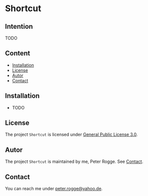 Shortcut
===



Intention
---

TODO


Content
---

* [Installation](#Installation)
* [License](#License)
* [Autor](#Autor)
* [Contact](#Contact)



Installation<a name="Installation" />
---

* TODO



License<a name="License" />
---

The project `Shortcut` is licensed under [General Public License 3.0].



Autor<a name="Autor" />
---

The project `Shortcut` is maintained by me, Peter Rogge. See [Contact](#Contact).



Contact<a name="Contact" />
---

You can reach me under <peter.rogge@yahoo.de>.



[//]: # (Links)
[General Public License 3.0]:http://www.gnu.org/licenses/gpl-3.0.en.html
